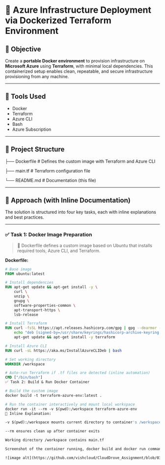# 🚀 Azure Infrastructure Deployment via Dockerized Terraform Environment

## 🧠 Objective

Create a **portable Docker environment** to provision infrastructure on **Microsoft Azure** using **Terraform**, with minimal local dependencies. This containerized setup enables clean, repeatable, and secure infrastructure provisioning from any machine.

---

## 🔧 Tools Used

- Docker
- Terraform
- Azure CLI
- Bash
- Azure Subscription

---

## 📁 Project Structure

├── Dockerfile # Defines the custom image with Terraform and Azure CLI

├── main.tf # Terraform configuration file

└── README.md # Documentation (this file)

---

## 📝 Approach (with Inline Documentation)

The solution is structured into four key tasks, each with inline explanations and best practices.

---

### ✅ **Task 1: Docker Image Preparation**

> 📄 Dockerfile defines a custom image based on Ubuntu that installs required tools, Azure CLI, and Terraform.

**Dockerfile:**
```Dockerfile
# Base image
FROM ubuntu:latest

# Install dependencies
RUN apt-get update && apt-get install -y \
    curl \
    unzip \
    gnupg \
    software-properties-common \
    apt-transport-https \
    lsb-release

# Install Terraform
RUN curl -fsSL https://apt.releases.hashicorp.com/gpg | gpg --dearmor -o /usr/share/keyrings/hashicorp-archive-keyring.gpg && \
    echo "deb [signed-by=/usr/share/keyrings/hashicorp-archive-keyring.gpg] https://apt.releases.hashicorp.com $(lsb_release -cs) main" > /etc/apt/sources.list.d/hashicorp.list && \
    apt-get update && apt-get install -y terraform

# Install Azure CLI
RUN curl -sL https://aka.ms/InstallAzureCLIDeb | bash

# Set working directory
WORKDIR /workspace

# Auto-run Terraform if .tf files are detected (inline automation)
CMD ["/bin/bash"]
✅ Task 2: Build & Run Docker Container

# Build the custom image
docker build -t terraform-azure-env:latest .

# Run the container interactively and mount local workspace
docker run -it --rm -v $(pwd):/workspace terraform-azure-env
📌 Inline Explanation:

-v $(pwd):/workspace mounts current directory to container's /workspace

--rm ensures clean up after container exits

Working directory /workspace contains main.tf

Screenshot of the container running, docker build and docker run commands

![image alt](https://github.com/vishcloud/CloudDrove_Assignment/blob/0352a6e46b4f4e3525d44bb0d8bc0e3975b2344b/Screenshots/docker-build.png)


